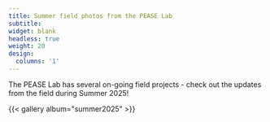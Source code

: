 ```yaml
---
title: Summer field photos from the PEASE Lab
subtitle:
widget: blank
headless: true
weight: 20
design:
  columns: '1'
---
```


The PEASE Lab has several on-going field projects - check out the updates from the field during Summer 2025!

{{< gallery album="summer2025" >}}
